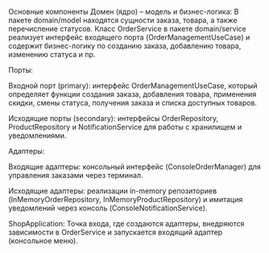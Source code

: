 Основные компоненты
Домен (ядро) – модель и бизнес-логика:
В пакете domain/model находятся сущности заказа, товара, а также перечисление статусов. Класс OrderService в пакете domain/service реализует интерфейс входящего порта (OrderManagementUseCase) и содержит бизнес-логику по созданию заказа, добавлению товара, изменению статуса и пр.

Порты:

Входной порт (primary): интерфейс OrderManagementUseCase, который определяет функции создания заказа, добавления товара, применения скидки, смены статуса, получения заказа и списка доступных товаров.

Исходящие порты (secondary): интерфейсы OrderRepository, ProductRepository и NotificationService для работы с хранилищем и уведомлениями.

Адаптеры:

Входящие адаптеры: консольный интерфейс (ConsoleOrderManager) для управления заказами через терминал.

Исходящие адаптеры: реализации in-memory репозиториев (InMemoryOrderRepository, InMemoryProductRepository) и имитация уведомлений через консоль (ConsoleNotificationService).

ShopApplication:
Точка входа, где создаются адаптеры, внедряются зависимости в OrderService и запускается входящий адаптер (консольное меню).